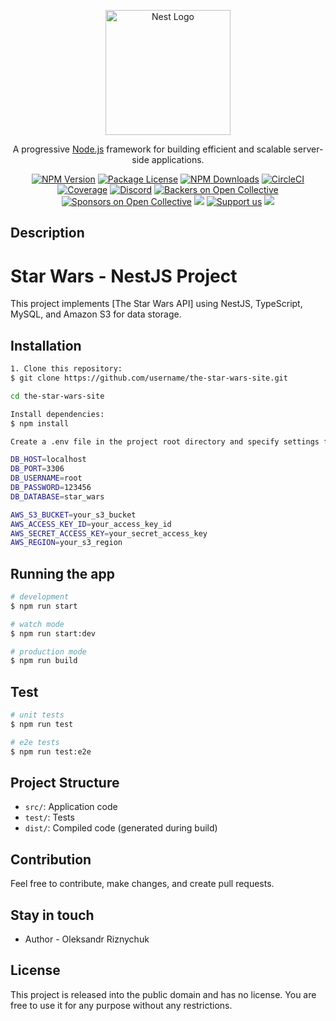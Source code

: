 <p align="center">
  <a href="http://nestjs.com/" target="blank"><img src="https://nestjs.com/img/logo-small.svg" width="200" alt="Nest Logo" /></a>
</p>

[circleci-image]: https://img.shields.io/circleci/build/github/nestjs/nest/master?token=abc123def456
[circleci-url]: https://circleci.com/gh/nestjs/nest

  <p align="center">A progressive <a href="http://nodejs.org" target="_blank">Node.js</a> framework for building efficient and scalable server-side applications.</p>
    <p align="center">
<a href="https://www.npmjs.com/~nestjscore" target="_blank"><img src="https://img.shields.io/npm/v/@nestjs/core.svg" alt="NPM Version" /></a>
<a href="https://www.npmjs.com/~nestjscore" target="_blank"><img src="https://img.shields.io/npm/l/@nestjs/core.svg" alt="Package License" /></a>
<a href="https://www.npmjs.com/~nestjscore" target="_blank"><img src="https://img.shields.io/npm/dm/@nestjs/common.svg" alt="NPM Downloads" /></a>
<a href="https://circleci.com/gh/nestjs/nest" target="_blank"><img src="https://img.shields.io/circleci/build/github/nestjs/nest/master" alt="CircleCI" /></a>
<a href="https://coveralls.io/github/nestjs/nest?branch=master" target="_blank"><img src="https://coveralls.io/repos/github/nestjs/nest/badge.svg?branch=master#9" alt="Coverage" /></a>
<a href="https://discord.gg/G7Qnnhy" target="_blank"><img src="https://img.shields.io/badge/discord-online-brightgreen.svg" alt="Discord"/></a>
<a href="https://opencollective.com/nest#backer" target="_blank"><img src="https://opencollective.com/nest/backers/badge.svg" alt="Backers on Open Collective" /></a>
<a href="https://opencollective.com/nest#sponsor" target="_blank"><img src="https://opencollective.com/nest/sponsors/badge.svg" alt="Sponsors on Open Collective" /></a>
  <a href="https://paypal.me/kamilmysliwiec" target="_blank"><img src="https://img.shields.io/badge/Donate-PayPal-ff3f59.svg"/></a>
    <a href="https://opencollective.com/nest#sponsor"  target="_blank"><img src="https://img.shields.io/badge/Support%20us-Open%20Collective-41B883.svg" alt="Support us"></a>
  <a href="https://twitter.com/nestframework" target="_blank"><img src="https://img.shields.io/twitter/follow/nestframework.svg?style=social&label=Follow"></a>
</p>
  <!--[![Backers on Open Collective](https://opencollective.com/nest/backers/badge.svg)](https://opencollective.com/nest#backer)
  [![Sponsors on Open Collective](https://opencollective.com/nest/sponsors/badge.svg)](https://opencollective.com/nest#sponsor)-->

## Description
<h1>Star Wars - NestJS Project</h1>
This project implements [The Star Wars API] using NestJS, TypeScript, MySQL, and Amazon S3 for data storage.


## Installation


```bash
1. Clone this repository:
$ git clone https://github.com/username/the-star-wars-site.git

cd the-star-wars-site

Install dependencies:
$ npm install

Create a .env file in the project root directory and specify settings for connecting to the MySQL database and accessing Amazon S3:

DB_HOST=localhost
DB_PORT=3306
DB_USERNAME=root
DB_PASSWORD=123456
DB_DATABASE=star_wars

AWS_S3_BUCKET=your_s3_bucket
AWS_ACCESS_KEY_ID=your_access_key_id
AWS_SECRET_ACCESS_KEY=your_secret_access_key
AWS_REGION=your_s3_region
```

## Running the app

```bash
# development
$ npm run start

# watch mode
$ npm run start:dev

# production mode
$ npm run build
```

## Test

```bash
# unit tests
$ npm run test

# e2e tests
$ npm run test:e2e
```

## Project Structure

- `src/`: Application code
- `test/`: Tests
- `dist/`: Compiled code (generated during build)


## Contribution
Feel free to contribute, make changes, and create pull requests.


## Stay in touch

- Author - Oleksandr Riznychuk


## License

This project is released into the public domain and has no license. You are free to use it for any purpose without any restrictions.
